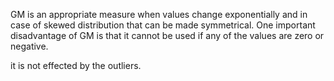 GM is an appropriate measure when values change exponentially and in case of skewed distribution that can be made symmetrical. One important disadvantage of GM is that it cannot be used if any of the values are zero or negative.

it is not effected by the outliers. 


